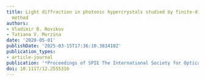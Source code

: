 ```yaml
---
title: Light diffraction in photonic hypercrystals studied by finite-difference frequency-domain
  method
authors:
- Vladimir B. Novikov
- Tatiana V. Murzina
date: '2020-05-01'
publishDate: '2025-03-15T17:36:10.383418Z'
publication_types:
- article-journal
publication: '*Proceedings of SPIE The International Society for Optical Engineering*'
doi: 10.1117/12.2555316
---
```

